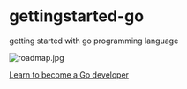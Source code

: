 # gettingstarted-go

getting started with go programming language

![roadmap.jpg](A:\PLAYGROUND\gettingstarted-go\roadmap.jpg)

[Learn to become a Go developer](https://roadmap.sh/golang)
